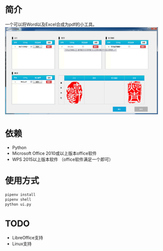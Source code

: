 简介
===========
一个可以将Word以及Excel合成为pdf的小工具。
![alt text](./screenshots/preview.png)

依赖
===========
* Python
* Microsoft Office 2010或以上版本office软件
* WPS 2015以上版本软件
（office软件满足一个即可）

使用方式
===========
```
pipenv install
pipenv shell
python ui.py
```

TODO
===========
* LibreOffice支持
* Linux支持
